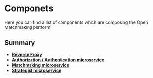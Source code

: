 # Componets

Here you can find a list of components which are сomposing the Open Matchmaking platform.

Summary
-------
- [**Reverse Proxy**](https://github.com/OpenMatchmaking/documentation/blob/master/docs/components/reverse-proxy.md#reverse-proxy)
- [**Authorization / Authentication microservice**](https://github.com/OpenMatchmaking/documentation/blob/master/docs/components/auth-microservice.md)
- [**Matchmaking microservice**](https://github.com/OpenMatchmaking/documentation/blob/master/docs/components/matchmaking-microservice.md)
- [**Strategist microservice**](https://github.com/OpenMatchmaking/documentation/blob/master/docs/components/strategist-microservice.md)
